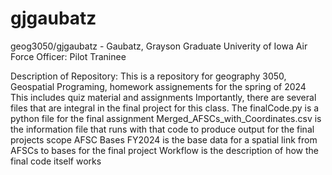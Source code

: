 # gjgaubatz
geog3050/gjgaubatz - Gaubatz, Grayson
Graduate Univerity of Iowa 
Air Force Officer: Pilot Traninee 

Description of Repository:
This is a repository for geography 3050, Geospatial Programing, homework assignements for the spring of 2024
This includes quiz material and assignments
Importantly, there are several files that are integral in the final project for this class. 
The finalCode.py is a python file for the final assignment
Merged_AFSCs_with_Coordinates.csv is the information file that runs with that code to produce output for the final projects scope
AFSC Bases FY2024 is the base data for a spatial link from AFSCs to bases for the final project
Workflow is the description of how the final code itself works
